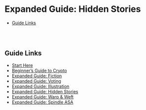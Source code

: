 # Expanded Guide: Hidden Stories

- [Guide Links](#guide-links)

<br>
<br>

## Guide Links

- [Start Here](/start-here.md)
- [Beginner’s Guide to Crypto](/crypto.md)
- [Expanded Guide: Fiction](/fiction.md)
- [Expanded Guide: Voting](/voting.md)
- [Expanded Guide: Illustration](/illustrations.md)
- [Expanded Guide: Hidden Stories](/hidden-stories.md)
- [Expanded Guide: Warp & Weft](/warp-and-weft.md)
- [Expanded Guide: Spindle ASA](/spindle.md)
